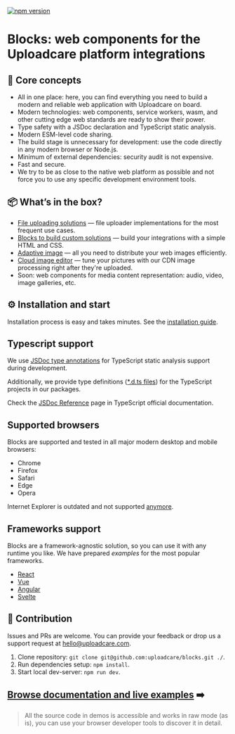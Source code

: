 [![npm version](https://badge.fury.io/js/@uploadcare%2Fblocks.svg)](https://www.npmjs.com/package/@uploadcare/blocks)

# Blocks: web components for the Uploadcare platform integrations

## 💎 Core concepts

- All in one place: here, you can find everything you need to build a modern and reliable web application with Uploadcare on board.
- Modern technologies: web components, service workers, wasm, and other cutting edge web standards are ready to show their power.
- Type safety with a JSDoc declaration and TypeScript static analysis.
- Modern ESM-level code sharing.
- The build stage is unnecessary for development: use the code directly in any modern browser or Node.js.
- Minimum of external dependencies: security audit is not expensive.
- Fast and secure.
- We try to be as close to the native web platform as possible and not force you to use any specific development environment tools.

## 📦 What’s in the box?

- [File uploading solutions](/solutions/file-uploader/) — file uploader implementations for the most frequent use cases.
- [Blocks to build custom solutions](/blocks/) — build your integrations with a simple HTML and CSS.
- [Adaptive image](/solutions/adaptive-image/) — all you need to distribute your web images efficiently.
- [Cloud image editor](/solutions/cloud-image-editor/) — tune your pictures with our CDN image processing right after they're uploaded.
- Soon: web components for media content representation: audio, video, image galleries, etc.

## ⚙️ Installation and start

Installation process is easy and takes minutes. See the [installation guide](/get-started/installation/).

## Typescript support

We use [JSDoc type annotations](https://www.typescriptlang.org/docs/handbook/intro-to-js-ts.html) for TypeScript static analysis support during development.

Additionally, we provide type definitions ([\*.d.ts files](https://www.typescriptlang.org/docs/handbook/declaration-files/dts-from-js.html)) for the TypeScript projects in our packages.

Check the [JSDoc Reference](https://www.typescriptlang.org/docs/handbook/jsdoc-supported-types.html) page in TypeScript official documentation.

## Supported browsers

Blocks are supported and tested in all major modern desktop and mobile browsers:

- Chrome
- Firefox
- Safari
- Edge
- Opera

Internet Explorer is outdated and not supported [anymore](https://uploadcare.com/blog/uploadcare-stops-internet-explorer-support/).

## Frameworks support

Blocks are a framework-agnostic solution, so you can use it with any runtime you like. We have prepared _examples_ for the most popular frameworks.
<br/>

- [React](https://github.com/uploadcare/uc-blocks-examples/tree/main/examples/react-uploader)
- [Vue](https://github.com/uploadcare/uc-blocks-examples/tree/main/examples/vue-uploader)
- [Angular](https://github.com/uploadcare/uc-blocks-examples/tree/main/examples/angular-uploader)
- [Svelte](https://github.com/uploadcare/uc-blocks-examples/tree/main/examples/svelte-uploader)

## 🚀 Contribution

Issues and PRs are welcome. You can provide your feedback or drop us a support request at hello@uploadcare.com.

1. Clone repository: `git clone git@github.com:uploadcare/blocks.git ./`.
2. Run dependencies setup: `npm install`.
3. Start local dev-server: `npm run dev`.

## [Browse documentation and live examples](/get-started/installation/) ➡️

> All the source code in demos is accessible and works in raw mode (as is), you can use your browser developer tools to discover it in detail.
